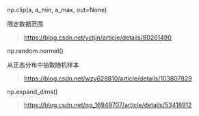 np.clip(a, a_min, a_max, out=None)

限定数据范围

> https://blog.csdn.net/yctjin/article/details/80261490



np.random.normal()

从正态分布中抽取随机样本

> https://blog.csdn.net/wzy628810/article/details/103807829



np.expand_dims()

> https://blog.csdn.net/qq_16949707/article/details/53418912

